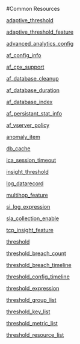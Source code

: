 #Common Resources

[adaptive_threshold](adaptive_threshold)
[adaptive_threshold_feature](adaptive_threshold_feature)
[advanced_analytics_config](advanced_analytics_config)
[af_config_info](af_config_info)
[af_cpx_support](af_cpx_support)
[af_database_cleanup](af_database_cleanup)
[af_database_duration](af_database_duration)
[af_database_index](af_database_index)
[af_persistant_stat_info](af_persistant_stat_info)
[af_vserver_policy](af_vserver_policy)
[anomaly_item](anomaly_item)
[db_cache](db_cache)
[ica_session_timeout](ica_session_timeout)
[insight_threshold](insight_threshold)
[log_datarecord](log_datarecord)
[multihop_feature](multihop_feature)
[si_log_expression](si_log_expression)
[sla_collection_enable](sla_collection_enable)
[tcp_insight_feature](tcp_insight_feature)
[threshold](threshold)
[threshold_breach_count](threshold_breach_count)
[threshold_breach_timeline](threshold_breach_timeline)
[threshold_config_timeline](threshold_config_timeline)
[threshold_expression](threshold_expression)
[threshold_group_list](threshold_group_list)
[threshold_key_list](threshold_key_list)
[threshold_metric_list](threshold_metric_list)
[threshold_resource_list](threshold_resource_list)


